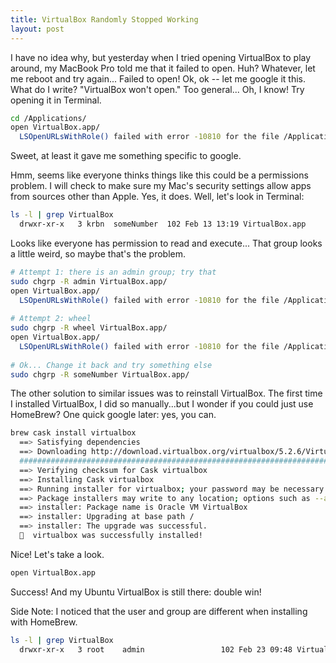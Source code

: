 ```yaml
---
title: VirtualBox Randomly Stopped Working
layout: post
---
```


I have no idea why, but yesterday when I tried opening VirtualBox to play around, my MacBook Pro
told me that it failed to open.  Huh?  Whatever, let me reboot and try again... Failed to open!  Ok, ok -- let
me google it this.  What do I write? "VirtualBox won't open." Too general... Oh, I know!  Try opening it
in Terminal.

```bash
cd /Applications/
open VirtualBox.app/
  LSOpenURLsWithRole() failed with error -10810 for the file /Applications/VirtualBox.app.
```

Sweet, at least it gave me something specific to google. 

Hmm, seems like everyone thinks things like this could be a permissions problem.  I will check to make sure
my Mac's security settings allow apps from sources other than Apple.  Yes, it does.  Well, let's look
in Terminal:

```bash
ls -l | grep VirtualBox
  drwxr-xr-x   3 krbn  someNumber  102 Feb 13 13:19 VirtualBox.app
```

Looks like everyone has permission to read and execute... That group looks a little weird, so maybe that's
the problem.  

```bash
# Attempt 1: there is an admin group; try that
sudo chgrp -R admin VirtualBox.app/
open VirtualBox.app/
  LSOpenURLsWithRole() failed with error -10810 for the file /Applications/VirtualBox.app.
  
# Attempt 2: wheel
sudo chgrp -R wheel VirtualBox.app/
open VirtualBox.app/
  LSOpenURLsWithRole() failed with error -10810 for the file /Applications/VirtualBox.app.
  
# Ok... Change it back and try something else
sudo chgrp -R someNumber VirtualBox.app/
```

The other solution to similar issues was to reinstall VirtualBox.  The first time I installed VirtualBox, I
did so manually...but I wonder if you could just use HomeBrew?  One quick google later: yes, you can.  

```bash
brew cask install virtualbox
  ==> Satisfying dependencies
  ==> Downloading http://download.virtualbox.org/virtualbox/5.2.6/VirtualBox-5.2.6-120293-OSX.dmg
  ######################################################################## 100.0%
  ==> Verifying checksum for Cask virtualbox
  ==> Installing Cask virtualbox
  ==> Running installer for virtualbox; your password may be necessary.
  ==> Package installers may write to any location; options such as --appdir are ignored.
  ==> installer: Package name is Oracle VM VirtualBox
  ==> installer: Upgrading at base path /
  ==> installer: The upgrade was successful.
  🍺  virtualbox was successfully installed!
```

Nice! Let's take a look.

```bash
open VirtualBox.app
```

Success! And my Ubuntu VirtualBox is still there: double win!

Side Note: I noticed that the user and group are different when installing with HomeBrew.

```bash
ls -l | grep VirtualBox
  drwxr-xr-x   3 root    admin                 102 Feb 23 09:48 VirtualBox.app
```

